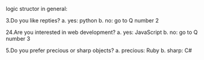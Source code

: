 logic structor in general:

3.Do you like repties?
a. yes: python
b. no: go to Q number 2

24.Are you interested in web development?
a. yes: JavaScript
b. no: go to Q number 3

5.Do you prefer precious or sharp objects?
a. precious: Ruby
b. sharp: C#